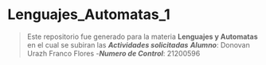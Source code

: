 # Lenguajes_Automatas_1
>Este repositorio fue generado para la materia **Lenguajes y Automatas** en el cual se subiran las ***Actividades solicitadas***
>***Alumno***: Donovan Urazh Franco Flores
>-***Numero de Control***: 21200596
